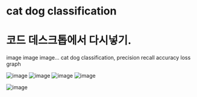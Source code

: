 # cat dog classification

# 코드 데스크톱에서 다시넣기.


image image image...
cat dog classification,
precision recall accuracy loss graph

![image](https://user-images.githubusercontent.com/70372577/130293211-8b62ca38-2b51-48e7-bd55-7294a02c67a2.png)
![image](https://user-images.githubusercontent.com/70372577/130293217-8e06cd6f-e17f-4bbd-9182-028273452125.png)
![image](https://user-images.githubusercontent.com/70372577/130293223-33aae0fa-5fee-436d-ad06-803e09b342c1.png)
![image](https://user-images.githubusercontent.com/70372577/130293230-4e8211f5-10c8-4a98-9670-4a7af181a54c.png)

![image](https://user-images.githubusercontent.com/70372577/130321181-88fa85d4-f003-4e7a-abd4-96bbd9a14105.png)


